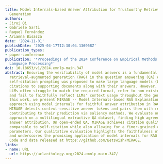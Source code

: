 ```yaml
---
title: Model Internals-based Answer Attribution for Trustworthy Retrieval-Augmented
  Generation
authors:
- Jirui Qi
- Gabriele Sarti
- Raquel Fernández
- Arianna Bisazza
date: '2024-11-01'
publishDate: '2025-04-17T12:30:04.136968Z'
publication_types:
- paper-conference
publication: '*Proceedings of the 2024 Conference on Empirical Methods in Natural
  Language Processing*'
doi: 10.18653/v1/2024.emnlp-main.347
abstract: Ensuring the verifiability of model answers is a fundamental challenge for
  retrieval-augmented generation (RAG) in the question answering (QA) domain. Recently,
  self-citation prompting was proposed to make large language models (LLMs) generate
  citations to supporting documents along with their answers. However, self-citing
  LLMs often struggle to match the required format, refer to non-existent sources,
  and fail to faithfully reflect LLMs' context usage throughout the generation. In
  this work, we present MIRAGE -- Model Internals-based RAG Explanations -- a plug-and-play
  approach using model internals for faithful answer attribution in RAG applications.
  MIRAGE detects context-sensitive answer tokens and pairs them with retrieved documents
  contributing to their prediction via saliency methods. We evaluate our proposed
  approach on a multilingual extractive QA dataset, finding high agreement with human
  answer attribution. On open-ended QA, MIRAGE achieves citation quality and efficiency
  comparable to self-citation while also allowing for a finer-grained control of attribution
  parameters. Our qualitative evaluation highlights the faithfulness of MIRAGE`s attributions
  and underscores the promising application of model internals for RAG answer attribution.
  Code and data released at https://github.com/Betswish/MIRAGE.
links:
- name: URL
  url: https://aclanthology.org/2024.emnlp-main.347/
---
```

